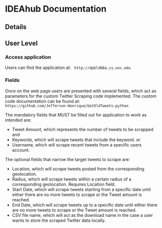 # IDEAhub Documentation

## Details

## User Level
### Access application
Users can find the application at:
``` http://dpbld08a.cs.unc.edu```
### Fields
Once on the web page users are presented with several fields, which act as parameters for the custom Twitter Scraping code implemented. The custom code documentation can be found at:  
```https://github.com/Jefferson-Henrique/GetOldTweets-python```

The mandatory fields that MUST be filled out for application to work as intended are:
- Tweet Amount, which represents the number of tweets to be scrapped
and
- Keywords, which will scrape tweets that include the keyword.
or 
- Username, which will scrape recent tweets from a specific users account.

The optional fields that narrow the target tweets to scrape are:
- Location, which will scrape tweets posted from the corresponding geolocation.
- Radius, which will scrape tweets within a certain radius of a corresponding geolocation. Requires Location field.
- Start Date, which will scrape tweets starting from a specific date until either there are no more tweets to scrape or the Tweet amount is reached.
- End Date, which will scrape tweets up to a specific date until either there are no more tweets to scrape or the Tweet amount is reached.
- CSV file name, which will act as the download name in the case a user wants to store the scraped Twitter data locally.
